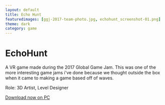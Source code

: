 ```yaml
---
layout: default
title: Echo Hunt
featuredimages: [ggj-2017-team-photo.jpg, echohunt_screenshot-01.png]
theme: dark
category: game
---
```


# EchoHunt

A VR game made during the 2017 Global Game Jam. This was one of the more interesting game jams i've done because we thought outside the box when it came to making a game based off of waves. 

Role: 3D Artist, Level Designer

[Download now on PC](http://globalgamejam.org/2017/games/echohunt)
